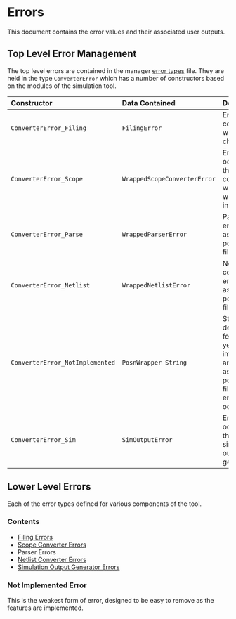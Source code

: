 # Errors
This document contains the error values and their associated user outputs.

## Top Level Error Management
The top level errors are contained in the manager [error types](../../src/Manager/Types/Error.hs) file.
They are held in the type `ConverterError` which has a number of constructors based on the modules of the simulation tool.

| Constructor | Data Contained | Description |
| :---------- | :------------- | :---------- |
| `ConverterError_Filing` | `FilingError` | Errors concerned with file checking. |
| `ConverterError_Scope` | `WrappedScopeConverterError` | Errors occuring in the scope converter, wrapped with position information. |
| `ConverterError_Parse` | `WrappedParserError` | Parsing errors (with associated position in file). |
| `ConverterError_Netlist` | `WrappedNetlistError` | Netlist conversion errors (with associated position in file). |
| `ConverterError_NotImplemented` | `PosnWrapper String` | String with details of the feature not yet implemented and associated positon in file where error occured. |
| `ConverterError_Sim` | `SimOutputError` | Errors that occur within the simulation output generator. |

## Lower Level Errors
Each of the error types defined for various components of the tool.

### Contents
- [Filing Errors](Errors/Filing.md)
- [Scope Converter Errors](Errors/Scope.md)
- Parser Errors
- [Netlist Converter Errors](Errors/Netlister.md)
- [Simulation Output Generator Errors](Errors/Sim.md)

### Not Implemented Error
This is the weakest form of error, designed to be easy to remove as the features are implemented.
